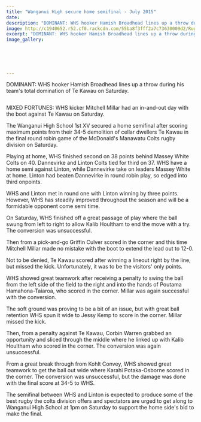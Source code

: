 ```yaml
---
title: "Wanganui High secure home semifinal - July 2015"
date: 
description: "DOMINANT: WHS hooker Hamish Broadhead lines up a throw during his team's total domination of Te Kawau on Saturday, from Wanganui Chronicle article on 22/7/15..."
image: http://c1940652.r52.cf0.rackcdn.com/55ba8f3fff2a7c73630009d2/Rugby-1st-XV-v-Te-Kawau-Hamish-Broadhead-22.7.gif
excerpt: "DOMINANT: WHS hooker Hamish Broadhead lines up a throw during his team's total domination of Te Kawau on Saturday."
image_gallery:
    
    
    
    
    
---
```


<p>DOMINANT: WHS hooker Hamish Broadhead lines up a throw during his team's total domination of Te Kawau on Saturday.</p>
<p><img src=http://c1940652.r52.cf0.rackcdn.com/55b811b2ff2a7c73630005fd/Rugby-1st-XV-Mitch-Millar-v-Linton-29.gif alt="" /></p>
<p>MIXED FORTUNES: WHS kicker Mitchell Millar had an in-and-out day with the boot against Te Kawau on Saturday.&nbsp;</p>
<p>The Wanganui High School 1st XV secured a home semifinal after scoring maximum points from their 34-5 demolition of cellar dwellers Te Kawau in the final round robin game of the McDonald's Manawatu Colts rugby division on Saturday.</p>
<p>Playing at home, WHS finished second on 38 points behind Massey White Colts on 40. Dannevirke and Linton Colts tied for third on 37. WHS have a home semi against Linton, while Dannevirke take on leaders Massey White at home. Linton had beaten Dannevirke in round robin play, so edged into third onpoints.</p>
<p>WHS and Linton met in round one with Linton winning by three points. However, WHS has steadily improved throughout the season and will be a formidable opponent come semi time.</p>
<p>On Saturday, WHS finished off a great passage of play where the ball swung from left to right to allow Kalib Houltham to end the move with a try. The conversion was unsuccessful.</p>
<p>Then from a pick-and-go Griffin Culver scored in the corner and this time Mitchell Millar made no mistake with the boot to extend the lead out to 12-0.</p>
<p>Not to be denied, Te Kawau scored after winning a lineout right by the line, but missed the kick. Unfortunately, it was to be the visitors' only points.</p>
<p>WHS showed great teamwork after receiving a penalty to swing the ball from the left side of the field to the right and into the hands of Poutama Hamahona-Taiaroa, who scored in the corner. Millar was again successful with the conversion.</p>
<p>The soft ground was proving to be a bit of an issue, but with great ball retention WHS spun it wide to Jessy Kemp to score in the corner. Millar missed the kick.</p>
<p>Then, from a penalty against Te Kawau, Corbin Warren grabbed an opportunity and sliced through the middle where he linked up with Kalib Houltham who scored in the corner. The conversion was again unsuccessful.</p>
<p>From a great break through from Kohlt Convey, WHS showed great teamwork to get the ball out wide where Karahi Potaka-Osborne scored in the corner. The conversion was unsuccessful, but the damage was done with the final score at 34-5 to WHS.</p>
<p>The semifinal between WHS and Linton is expected to produce some of the best rugby the colts division offers and spectators are urged to get along to Wanganui High School at 1pm on Saturday to support the home side's bid to make the final.</p>

